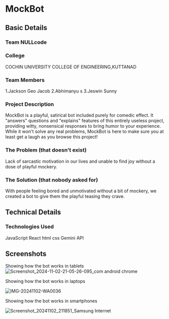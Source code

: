 # MockBot




## Basic Details
### Team NULLcode
### College
 COCHIN UNIVERSITY COLLEGE OF ENGINEERING,KUTTANAD
### Team Members
1.Jackson Geo Jacob
2.Abhimanyu s
3.Jeswin Sunny

### Project Description
MockBot is a playful, satirical bot included purely for comedic effect. It "answers" questions and "explains" features of this entirely useless project, providing witty, nonsensical responses to bring humor to your experience. While it won't solve any real problems, MockBot is here to make sure you at least get a laugh as you browse this project!

### The Problem (that doesn't exist)
Lack of sarcastic motivation in our lives and unable to find joy without a dose of playful mockery.

### The Solution (that nobody asked for)
With people feeling bored and unmotivated without a bit of mockery, we created a bot to give them the playful teasing they crave.

## Technical Details
### Technologies Used
JavaScript 
React
html
css
Gemini API

## Screenshots
Showing how the bot works in tablets 
![Screenshot_2024-11-02-21-05-26-095_com android chrome](https://github.com/user-attachments/assets/e3460550-bade-42f2-aa35-9453ca5b2a48)

Showing how the bot works in laptops 

![IMG-20241102-WA0036](https://github.com/user-attachments/assets/c0330a6c-bd6a-4c49-87ad-28a00ba7f1da)

Showing how the bot works in smartphones 

![Screenshot_20241102_211851_Samsung Internet](https://github.com/user-attachments/assets/e8999cb3-8cb5-430f-93c4-6c1b65123fba)





